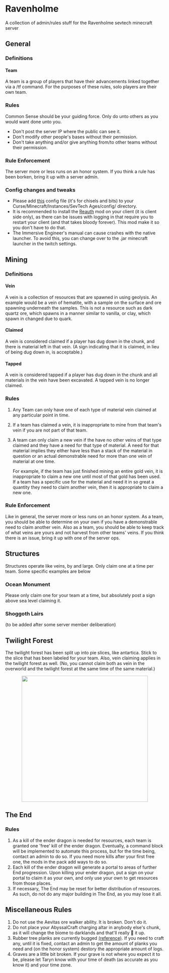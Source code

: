 # Ravenholme
A collection of admin/rules stuff for the Ravenholme sevtech minecraft server

## General
### Definitions
#### Team
A team is a group of players that have their advancements linked together via a /tf command. For the purposes of these rules, solo players are their own team.
### Rules
Common Sense should be your guiding force. Only do unto others as you would want done unto you.
- Don't post the server IP where the public can see it. 
- Don't modify other people's bases without their permission.
- Don't take anything and/or give anything from/to other teams without their permission.
### Rule Enforcement
The server more or less runs on an honor system. If you think a rule has been borken, bring it up with a server admin.
### Config changes and tweaks
- Please add [this](https://raw.githubusercontent.com/ptaylor2018/Ravenholme/master/chiselsandbits.cfg) config file (it's for chisels and bits) to your Curse/Minecraft/Instances/SevTech Ages/config/ directory.
- It is recommended to install the [Reauth](https://minecraft.curseforge.com/projects/reauth) mod on your client (it is client side only), as there can be issues with logging in that require you to restart your client (and that takes bloody forever). This mod make it so you don't have to do that.
- The Immersive Engineer's manual can cause crashes with the native launcher. To avoid this, you can change over to the .jar minecraft launcher in the twitch settings.

## Mining
### Definitions
#### Vein
A vein is a collection of resources that are spawned in using geolysis. An example would be a vein of hematite, with a sample on the surface and ore spawning underneath the samples. This is not a resource such as dark quartz ore, which spawns in a manner similar to vanilla, or clay, which spawn in changed due to quark.

#### Claimed
A vein is considered claimed if a player has dug down in the chunk, and there is material left in that vein. (A sign indicating that it is claimed, in lieu of being dug down in, is acceptable.)

#### Tapped
A vein is considered tapped if a player has dug down in the chunk and all materials in the vein have been excavated. A tapped vein is no longer claimed.

### Rules
1. Any Team can only have one of each type of material vein claimed at any particular point in time.
2. If a team has claimed a vein, it is inappropriate to mine from that team's vein if you are not part of that team.
3. A team can only claim a new vein if the have no other veins of that type claimed and they have a need for that type of material. A need for that material implies they either have less than a stack of the material in question or an actual demonstrable need for more than one vein of material at one time. 
   
   For example, if the team has just finished mining an entire gold vein, it is inappropriate to claim a new one until most of that gold has been used. If a team has a specific use for the material and need it in so great a quantity they need to claim another vein, then it is appropriate to claim a new one.

### Rule Enforcement
Like in general, the server more or less runs on an honor system. 
As a team, you should be able to determine on your own if you have a demonstrable need to claim another vein.
Also as a team, you should be able to keep track of what veins are yours and not harvest from other teams' veins. 
If you think there is an issue, bring it up with one of the server ops.

## Structures
Structures operate like veins, by and large. Only claim one at a time per team.  Some specific examples are below
### Ocean Monument
Please only claim one for your team at a time, but absolutely post a sign above sea level claiming it.
### Shoggoth Lairs
(to be added after some server member deliberation)

## Twilight Forest
The twilight forest has been split up into pie slices, like antartica. Stick to the slice that has been labeled for your team. Also, vein claiming applies in the twilight forest as well. (No, you cannot claim both as vein in the overworld and the twilight forest at the same time of the same material.)
<p align="center">
  <img src="/twilight-forest-map.png" height="400"/>
</p>

## The End
### Rules
1. As a kill of the ender dragon is needed for resources, each team is granted one 'free' kill of the ender dragon. Eventually, a command block will be implemented to automate this process, but for the time being, contact an admin to do so. If you need more kills after your first free one, the mods in the pack add ways to do so.
2. Each kill of the ender dragon will generate a portal to areas of further End progression. Upon killing your ender dragon, put a sign on your portal to claim it as your own, and only use your own to get resources from those places.
3. If necessary, The End may be reset for better distribution of resources. As such, do not do any major building in The End, as you may lose it all.

## Miscellaneous Rules
1. Do not use the Aevitas ore walker ability. It is broken. Don't do it.
2. Do not place your AbyssalCraft charging altar in anybody else's chunk, as it will change the biome to darklands and that'll really :duck: it up.
3. Rubber tree planks are currently bugged [(reference)](https://github.com/Darkosto/SevTech-Ages/issues/1421). If you need to craft any, until it is fixed, contact an admin to get the amount of planks you need and (on the honor system) destory the appropriate amount of logs.
4. Graves are a little bit broken. If your grave is not where you expect it to be, please let Taryn know with your time of death (as accurate as you know it) and your time zone. 

